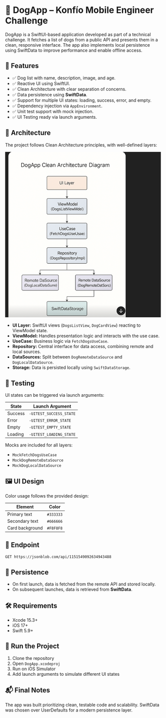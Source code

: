 
# 🐶 DogApp – Konfío Mobile Engineer Challenge

DogApp is a SwiftUI-based application developed as part of a technical challenge. It fetches a list of dogs from a public API and presents them in a clean, responsive interface. The app also implements local persistence using SwiftData to improve performance and enable offline access.

## 📱 Features

- ✅ Dog list with name, description, image, and age.
- ✅ Reactive UI using SwiftUI.
- ✅ Clean Architecture with clear separation of concerns.
- ✅ Data persistence using **SwiftData**.
- ✅ Support for multiple UI states: loading, success, error, and empty.
- ✅ Dependency injection via `AppEnvironment`.
- ✅ Unit test support with mock injection.
- ✅ UI Testing ready via launch arguments.

## 🧱 Architecture

The project follows Clean Architecture principles, with well-defined layers:

![DogApp Clean Architecture Diagram](./ArchitectureDiagram.png)

- **UI Layer:** SwiftUI views (`DogsListView`, `DogCardView`) reacting to ViewModel state.
- **ViewModel:** Handles presentation logic and interacts with the use case.
- **UseCase:** Business logic via `FetchDogsUseCase`.
- **Repository:** Central interface for data access, combining remote and local sources.
- **DataSources:** Split between `DogRemoteDataSource` and `DogLocalDataSource`.
- **Storage:** Data is persisted locally using `SwiftDataStorage`.

## 🧪 Testing

UI states can be triggered via launch arguments:

| State        | Launch Argument             |
|--------------|-----------------------------|
| Success      | `-UITEST_SUCCESS_STATE`     |
| Error        | `-UITEST_ERROR_STATE`       |
| Empty        | `-UITEST_EMPTY_STATE`       |
| Loading      | `-UITEST_LOADING_STATE`     |

Mocks are included for all layers:
- `MockFetchDogsUseCase`
- `MockDogRemoteDataSource`
- `MockDogLocalDataSource`

## 🖼️ UI Design

Color usage follows the provided design:

| Element         | Color     |
|-----------------|-----------|
| Primary text    | `#333333` |
| Secondary text  | `#666666` |
| Card background | `#F8F8F8` |

## 🔗 Endpoint

```
GET https://jsonblob.com/api/1151549092634943488
```

## 💾 Persistence

- On first launch, data is fetched from the remote API and stored locally.
- On subsequent launches, data is retrieved from **SwiftData**.

## 🛠 Requirements

- Xcode 15.3+
- iOS 17+
- Swift 5.9+

## 🚀 Run the Project

1. Clone the repository
2. Open `DogApp.xcodeproj`
3. Run on iOS Simulator
4. Add launch arguments to simulate different UI states

## 📬 Final Notes

The app was built prioritizing clean, testable code and scalability. SwiftData was chosen over UserDefaults for a modern persistence layer.
